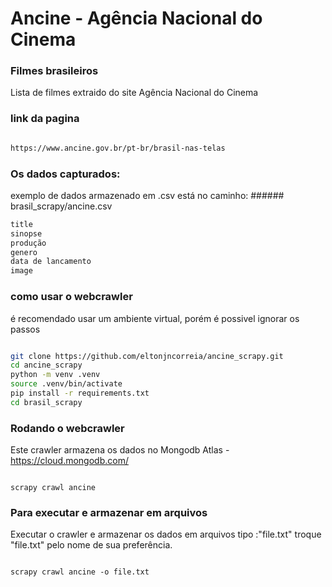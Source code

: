 # Ancine - Agência Nacional do Cinema

### Filmes brasileiros
Lista de filmes extraido do site Agência Nacional do Cinema

### link da pagina

```bash

https://www.ancine.gov.br/pt-br/brasil-nas-telas

```

### Os dados capturados:
exemplo de dados armazenado em .csv está no
caminho: ###### brasil_scrapy/ancine.csv

```bash
title
sinopse
produção
genero
data de lancamento
image
```

### como usar o webcrawler

é recomendado usar um ambiente virtual, porém é possivel
ignorar os passos

```bash

git clone https://github.com/eltonjncorreia/ancine_scrapy.git
cd ancine_scrapy
python -m venv .venv
source .venv/bin/activate
pip install -r requirements.txt
cd brasil_scrapy

```

### Rodando o webcrawler

Este crawler armazena os dados no Mongodb Atlas - https://cloud.mongodb.com/

```console

scrapy crawl ancine

```

### Para executar e armazenar em arquivos

Executar o crawler e armazenar os dados em arquivos tipo :"file.txt"
troque "file.txt" pelo nome de sua preferência.


```console

scrapy crawl ancine -o file.txt

```

